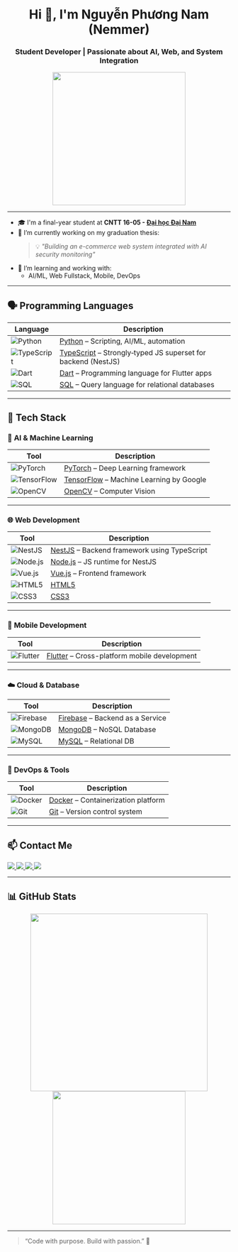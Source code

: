 <h1 align="center">Hi 👋, I'm Nguyễn Phương Nam (Nemmer)</h1>
<h3 align="center">Student Developer | Passionate about AI, Web, and System Integration</h3>

<p align="center">
  <img src="https://media.giphy.com/media/L8K62iTDkzGX6/giphy.gif" width="300"/>
</p>

---

- 🎓 I'm a final-year student at **CNTT 16-05 - [Đại học Đại Nam](https://dainam.edu.vn/vi)**
- 🔭 I’m currently working on my graduation thesis:
  > 💡 _"Building an e-commerce web system integrated with AI security monitoring"_
- 🧠 I’m learning and working with:
  - AI/ML, Web Fullstack, Mobile, DevOps

---

## 🗣️ Programming Languages

| Language | Description |
|----------|-------------|
| ![Python](https://img.shields.io/badge/Python-3670A0?style=flat&logo=python&logoColor=white) | [Python](https://www.python.org) – Scripting, AI/ML, automation |
| ![TypeScript](https://img.shields.io/badge/TypeScript-3178C6?style=flat&logo=typescript&logoColor=white) | [TypeScript](https://www.typescriptlang.org) – Strongly‑typed JS superset for backend (NestJS) |
| ![Dart](https://img.shields.io/badge/Dart-0175C2?style=flat&logo=dart&logoColor=white) | [Dart](https://dart.dev) – Programming language for Flutter apps |
| ![SQL](https://img.shields.io/badge/SQL-4479A1?style=flat&logo=mysql&logoColor=white) | [SQL](https://www.mysql.com) – Query language for relational databases |

---

## 🚀 Tech Stack

### 🧠 **AI & Machine Learning**
| Tool | Description |
|------|-------------|
| ![PyTorch](https://img.shields.io/badge/PyTorch-EE4C2C?style=flat&logo=pytorch&logoColor=white) | [PyTorch](https://pytorch.org) – Deep Learning framework |
| ![TensorFlow](https://img.shields.io/badge/TensorFlow-FF6F00?style=flat&logo=tensorflow&logoColor=white) | [TensorFlow](https://www.tensorflow.org/) – Machine Learning by Google |
| ![OpenCV](https://img.shields.io/badge/OpenCV-5C3EE8?style=flat&logo=opencv&logoColor=white) | [OpenCV](https://opencv.org) – Computer Vision |

---

### 🌐 **Web Development**
| Tool | Description |
|------|-------------|
| ![NestJS](https://img.shields.io/badge/NestJS-E0234E?style=flat&logo=nestjs&logoColor=white) | [NestJS](https://nestjs.com) – Backend framework using TypeScript |
| ![Node.js](https://img.shields.io/badge/Node.js-339933?style=flat&logo=node.js&logoColor=white) | [Node.js](https://nodejs.org) – JS runtime for NestJS |
| ![Vue.js](https://img.shields.io/badge/Vue.js-35495E?style=flat&logo=vue.js&logoColor=4FC08D) | [Vue.js](https://vuejs.org) – Frontend framework |
| ![HTML5](https://img.shields.io/badge/HTML5-E34F26?style=flat&logo=html5&logoColor=white) | [HTML5](https://developer.mozilla.org/en-US/docs/Web/Guide/HTML/HTML5) |
| ![CSS3](https://img.shields.io/badge/CSS3-1572B6?style=flat&logo=css3&logoColor=white) | [CSS3](https://developer.mozilla.org/en-US/docs/Web/CSS) |

---

### 📱 **Mobile Development**
| Tool | Description |
|------|-------------|
| ![Flutter](https://img.shields.io/badge/Flutter-02569B?style=flat&logo=flutter&logoColor=white) | [Flutter](https://flutter.dev) – Cross-platform mobile development |

---

### ☁️ **Cloud & Database**
| Tool | Description |
|------|-------------|
| ![Firebase](https://img.shields.io/badge/Firebase-FFCA28?style=flat&logo=firebase&logoColor=white) | [Firebase](https://firebase.google.com) – Backend as a Service |
| ![MongoDB](https://img.shields.io/badge/MongoDB-4EA94B?style=flat&logo=mongodb&logoColor=white) | [MongoDB](https://www.mongodb.com) – NoSQL Database |
| ![MySQL](https://img.shields.io/badge/MySQL-4479A1?style=flat&logo=mysql&logoColor=white) | [MySQL](https://www.mysql.com) – Relational DB |

---

### 🐳 **DevOps & Tools**
| Tool | Description |
|------|-------------|
| ![Docker](https://img.shields.io/badge/Docker-2496ED?style=flat&logo=docker&logoColor=white) | [Docker](https://www.docker.com) – Containerization platform |
| ![Git](https://img.shields.io/badge/Git-F05032?style=flat&logo=git&logoColor=white) | [Git](https://git-scm.com) – Version control system |

---

## 📫 Contact Me

<p align="left">
  <a href="https://www.facebook.com/nguyen.nam.78047/">
    <img src="https://img.shields.io/badge/Facebook-blue?style=for-the-badge&logo=facebook&logoColor=white"/>
  </a>
  <a href="https://www.instagram.com/nemmer_2004">
    <img src="https://img.shields.io/badge/Instagram-E4405F?style=for-the-badge&logo=instagram&logoColor=white"/>
  </a>
  <a href="mailto:namnammanaa8@gmail.com">
    <img src="https://img.shields.io/badge/Gmail-D14836?style=for-the-badge&logo=gmail&logoColor=white"/>
  </a>
  <a href="https://github.com/Nemmer772004">
    <img src="https://img.shields.io/badge/GitHub-100000?style=for-the-badge&logo=github&logoColor=white"/>
  </a>
</p>

---

## 📊 GitHub Stats

<p align="center">
  <img src="https://github-readme-stats.vercel.app/api?username=Nemmer772004&show_icons=true&theme=radical" width="400"/>
  <img src="https://github-readme-stats.vercel.app/api/top-langs/?username=Nemmer772004&layout=compact&theme=radical" width="300"/>
</p>

---

> “Code with purpose. Build with passion.” 🚀
